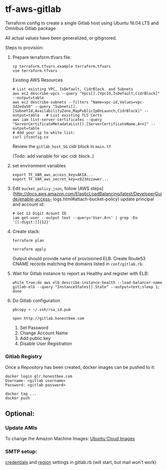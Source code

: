 # tf-aws-gitlab

Terraform config to create a single Gitlab host using Ubuntu 16.04 LTS and Omnibus Gitlab package

All actual values have been generalized, or gitignored. 

Steps to provision:

1. Prepare terraform.tfvars file:
   ```
   cp terraform.tfvars.example terraform.tfvars
   vim terraform.tfvars
   ```

   Existing AWS Resources
   ```
   # List existing VPC, IsDefault, CidrBlock  and Subnets
   aws ec2 describe-vpcs --query "Vpcs[].[VpcId,IsDefault,CidrBlock]" --output=table
   aws ec2 describe-subnets --filters "Name=vpc-id,Values=vpc-3d2eda58" --query "Subnets[].[SubnetId,AvailabilityZone,MapPublicIpOnLaunch,CidrBlock]" --output=table   # List existing TLS Certs
   aws iam list-server-certificates --query "ServerCertificateMetadataList[].[ServerCertificateName,Arn]" --output=table
   # Add your ip to white list:
   curl ifconfig.co
   ```

   Review the `gitlab_host_SG` cidr block in `main.tf`

   (Todo: add variable for vpc cidr block..)

2. set environment variables
   ```
   export TF_VAR_aws_access_key=AKIA...
   export TF_VAR_aws_secret_key=x823dzzawer...
   ```

3. Edit `bucket_policy.json`, follow [AWS steps](http://docs.aws.amazon.com/ElasticLoadBalancing/latest/DeveloperGuide/enable-access- logs.html#attach-bucket-policy)
   update principal and account id:
   ```
   # Get 12 Digit Acount ID
   iam get-user --output text --query='User.Arn' | grep -Eo '[[:digit:]]{12}'
   ```


4. Create stack:
   
   ```
   terraform plan
   ```
   
   ```
   terraform apply
   ```
   
   Output should provide name of provisioned ELB. Create Route53 CNAME records matching the domains listed in `conf/gitlab.rb`.
  

5. Wait for Gitlab instance to report as Healthy and register with ELB:

   ```
   while true;do aws elb describe-instance-health --load-balancer-name gitlab-elb --query "InstanceStates[].State" --output=text;sleep 1; done
   ```


6. Do Gitlab configuration

   
   ```
   pbcopy < ~/.ssh/rsa_id.pub
   ```
   
   ```
   open http://gitlab.honestbee.com
   ```
   
   1. Set Password
   2. Change Account Name
   3. Add public key
   4. Disable User Registration

### Gitlab Registry

Once a Repository has been created, docker images can be pushed to it:

```
docker login glr.honestbee.com
Username: <gitlab username>
Password: <gitlab password>
```

```
docker tag ... 
docker push
```

## Optional:

### Update AMIs

To change the Amazon Machine Images: [Ubuntu Cloud Images](https://cloud-images.ubuntu.com/locator/ec2/)

### SMTP setup:

[credentials](https://github.com/comerford/tf-aws-gitlab/blob/master/conf/gitlab.rb#L290) and [region](https://github.com/comerford/tf-aws-gitlab/blob/master/conf/gitlab.rb#L288) settings in gitlab.rb (will start, but mail won't work)
